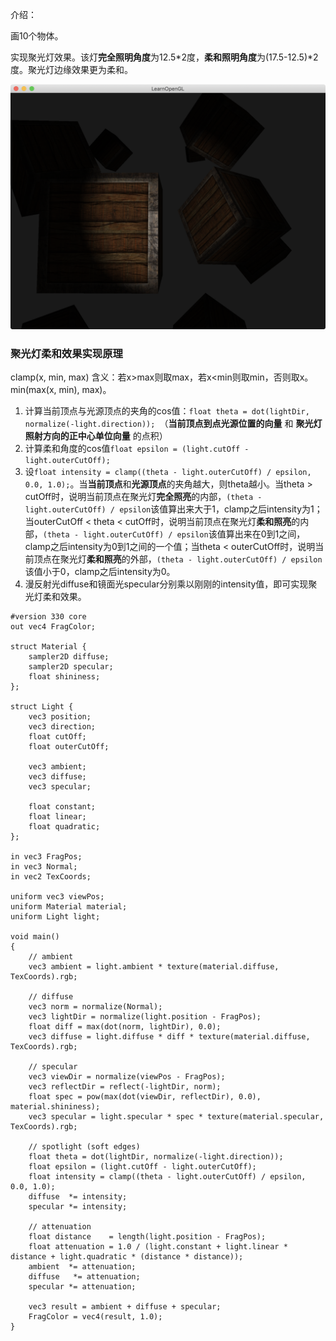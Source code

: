 介绍：

画10个物体。

实现聚光灯效果。该灯**完全照明角度**为12.5\*2度，**柔和照明角度**为(17.5-12.5)\*2度。聚光灯边缘效果更为柔和。

![image-20190222202231469](result.jpg)



### 聚光灯柔和效果实现原理

clamp(x, min, max) 含义：若x>max则取max，若x<min则取min，否则取x。min(max(x, min), max)。

1. 计算当前顶点与光源顶点的夹角的cos值：`float theta = dot(lightDir, normalize(-light.direction)); `（**当前顶点到点光源位置的向量** 和 **聚光灯照射方向的正中心单位向量** 的点积）
2. 计算柔和角度的cos值`float epsilon = (light.cutOff - light.outerCutOff);`
3. 设`float intensity = clamp((theta - light.outerCutOff) / epsilon, 0.0, 1.0);`。当**当前顶点**和**光源顶点**的夹角越大，则theta越小。当theta > cutOff时，说明当前顶点在聚光灯**完全照亮**的内部，`(theta - light.outerCutOff) / epsilon`该值算出来大于1，clamp之后intensity为1；当outerCutOff < theta < cutOff时，说明当前顶点在聚光灯**柔和照亮**的内部，`(theta - light.outerCutOff) / epsilon`该值算出来在0到1之间，clamp之后intensity为0到1之间的一个值；当theta < outerCutOff时，说明当前顶点在聚光灯**柔和照亮**的外部，`(theta - light.outerCutOff) / epsilon`该值小于0，clamp之后intensity为0。
4. 漫反射光diffuse和镜面光specular分别乘以刚刚的intensity值，即可实现聚光灯柔和效果。

```
#version 330 core
out vec4 FragColor;

struct Material {
    sampler2D diffuse;
    sampler2D specular;    
    float shininess;
}; 

struct Light {
    vec3 position;  
    vec3 direction;
    float cutOff;
    float outerCutOff;
  
    vec3 ambient;
    vec3 diffuse;
    vec3 specular;
	
    float constant;
    float linear;
    float quadratic;
};

in vec3 FragPos;  
in vec3 Normal;  
in vec2 TexCoords;
  
uniform vec3 viewPos;
uniform Material material;
uniform Light light;

void main()
{
    // ambient
    vec3 ambient = light.ambient * texture(material.diffuse, TexCoords).rgb;
    
    // diffuse 
    vec3 norm = normalize(Normal);
    vec3 lightDir = normalize(light.position - FragPos);
    float diff = max(dot(norm, lightDir), 0.0);
    vec3 diffuse = light.diffuse * diff * texture(material.diffuse, TexCoords).rgb;  
    
    // specular
    vec3 viewDir = normalize(viewPos - FragPos);
    vec3 reflectDir = reflect(-lightDir, norm);  
    float spec = pow(max(dot(viewDir, reflectDir), 0.0), material.shininess);
    vec3 specular = light.specular * spec * texture(material.specular, TexCoords).rgb;  
    
    // spotlight (soft edges)
    float theta = dot(lightDir, normalize(-light.direction)); 
    float epsilon = (light.cutOff - light.outerCutOff);
    float intensity = clamp((theta - light.outerCutOff) / epsilon, 0.0, 1.0);
    diffuse  *= intensity;
    specular *= intensity;
    
    // attenuation
    float distance    = length(light.position - FragPos);
    float attenuation = 1.0 / (light.constant + light.linear * distance + light.quadratic * (distance * distance));    
    ambient  *= attenuation; 
    diffuse   *= attenuation;
    specular *= attenuation;   
        
    vec3 result = ambient + diffuse + specular;
    FragColor = vec4(result, 1.0);
} 
```

